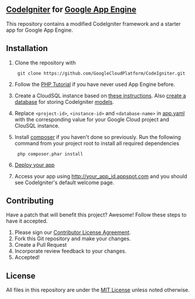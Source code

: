 ## [CodeIgniter](http://www.codeigniter.com/) for [Google App Engine](https://cloud.google.com/appengine/)
This repository contains a modified CodeIgniter framework and a starter app for Google App Engine.

## Installation

1. Clone the repository with

        git clone https://github.com/GoogleCloudPlatform/CodeIgniter.git

1. Follow the [PHP Tutorial](https://cloud.google.com/appengine/docs/php/gettingstarted/introduction) if you have never used App Engine before.

1. Create a CloudSQL instance based on [these instructions](https://cloud.google.com/appengine/docs/php/cloud-sql/#create). Also [create a database](https://cloud.google.com/sql/docs/create-database) for storing CodeIgniter [models](http://www.codeigniter.com/userguide2/general/models.html).

1. Replace `<project-id>`, `<instance-id>` and `<database-name>` in [app.yaml](app.yaml) with the corresponding value for your Google Cloud project and ClouSQL instance.

1. Install [composer](https://getcomposer.org/) if you haven't done so previously. Run the following command from your project root to install all required dependencies

        php composer.phar install

1. [Deploy your app](https://cloud.google.com/appengine/docs/php/gettingstarted/uploading)

1. Access your app using http://your_app_id.appspot.com and you should see CodeIgniter's default welcome page.

## Contributing
Have a patch that will benefit this project? Awesome! Follow these steps to have it accepted.

1. Please sign our [Contributor License Agreement](CONTRIB.md).
1. Fork this Git repository and make your changes.
1. Create a Pull Request
1. Incorporate review feedback to your changes.
1. Accepted!

## License
All files in this repository are under the [MIT License](license.txt) unless noted otherwise.
